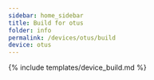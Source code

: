 ```yaml
---
sidebar: home_sidebar
title: Build for otus
folder: info
permalink: /devices/otus/build
device: otus
---
```

{% include templates/device_build.md %}
